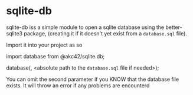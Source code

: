 # sqlite-db


sqlite-db iss a simple module to open a sqlite database using the better-sqlite3 package, (creating it if it doesn't yet exist from a `database.sql` file).

Import it into your project as so

import database from @akc42/sqlite.db;

database(<absolute path the database file>, <absolute path to the `database.sql` file if needed>);

You can omit the second parameter if you KNOW that the database file exists. It will throw an error if any problems are encounterd


